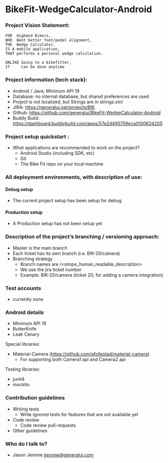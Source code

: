 # BikeFit-WedgeCalculator-Android

### Project Vision Statement:	
	FOR  Highend Bikers,
	WHO  Want better foot/pedal alignment,
	THE  Wedge Calculator, 
	IS A mobile application,
	THAT performs a personal wedge calculation.
	
	UNLIKE Going to a bikefitter,
	IT     Can be done anytime 

### Project information (tech stack):

* Android / Java; Minimum API 19
* Database: no internal database, but shared preferences are used
* Project is not localized, but Strings are in strings.xml
* JIRA: https://generalui.net/projects/BIK
* Github: https://github.com/generalui/BikeFit-WedgeCalculator-Android
* Buddy Build: https://dashboard.buddybuild.com/apps/57e2d495759eca0100634205 

### Project setup quickstart :
* What applications are recommended to work on the project?
  * Android Studio (including SDK, etc)
  * Git
  * The Bike Fit repo on your local machine

### All deployment environments, with description of use:

#### Debug setup
* The current project setup has been setup for debug

#### Production setup
* A Production setup has not been setup yet


### Description of the project’s branching / versioning approach:

* Master is the main branch
* Each ticket has its own branch (i.e. BIK-20/camera)
* Branching strategy
  * Branch names are <ticket>/<simpe_human_readable_description>
  * We use the jira ticket number
  * Example: BIK-20/camera (ticket 20, for adding a camera integration)

### Test accounts
* currently none

### Android details
* Minimum API 19
* ButterKnife
* Leak Canary

Special libraries:
* Material-Camera (https://github.com/afollestad/material-camera)
  * For supporting both Camera1 api and Camera2 api
  
Testing libraries:
* junit4
* mockito 

### Contribution guidelines

* Writing tests
  * Write ignored tests for features that are not available yet
* Code review
  * Code review pull-requests
* Other guidelines


### Who do I talk to?

* Jason Jerome jjerome@generalui.com
